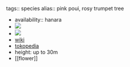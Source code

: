 tags:: species
alias:: pink poui, rosy trumpet tree

- availability:: hanara
- ![](https://peach-geographical-bat-397.mypinata.cloud/ipfs/QmXqdauX3TU4BxiwfU6s3LwoLidSGMrgGc36yrsK1gJ4W8)
- ![](https://peach-geographical-bat-397.mypinata.cloud/ipfs/QmQWd86aq4NnJpzq8wWU4oWdsfbR16sjtwYdSGkhGVakSC)
- [wiki](https://en.wikipedia.org/wiki/Tabebuia_rosea)
- [tokopedia](https://www.tokopedia.com/plantismeid/1m-white-tabebuia-rosea-tanaman-pohon-tabebuya-putih?extParam=ivf%3Dfalse%26src%3Dsearch&refined=true)
- height: up to 30m
- [[flower]]